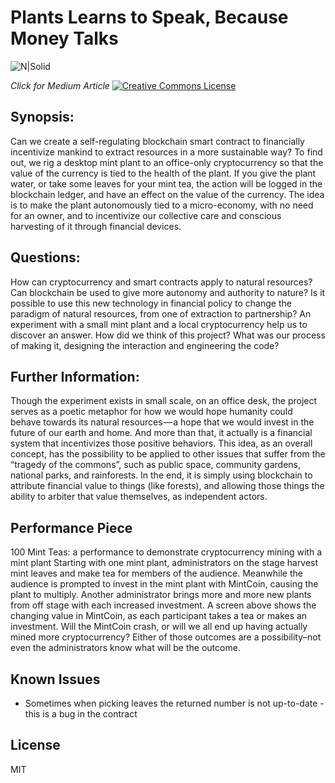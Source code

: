 # Plants Learns to Speak, Because Money Talks



![N|Solid](https://image.ibb.co/i3hKKb/man_mint_plant_05.jpg)

_Click for Medium Article_
[![Creative Commons License](http://i63.tinypic.com/34dm079.png)](https://medium.com/mobgen/plants-learn-to-speak-because-money-talks-291db4b116df)



## Synopsis:

Can we create a self-regulating blockchain smart contract to financially incentivize mankind to extract resources in a more sustainable way? To find out, we rig a desktop mint plant to an office-only cryptocurrency so that the value of the currency is tied to the health of the plant. If you give the plant water, or take some leaves for your mint tea, the action will be logged in the blockchain ledger, and have an effect on the value of the currency. The idea is to make the plant autonomously tied to a micro-economy, with no need for an owner, and to incentivize our collective care and conscious harvesting of it through financial devices.

## Questions:

How can cryptocurrency and smart contracts apply to natural resources? Can blockchain be used to give more autonomy and authority to nature? Is it possible to use this new technology in financial policy to change the paradigm of natural resources, from one of extraction to partnership? An experiment with a small mint plant and a local cryptocurrency help us to discover an answer.
How did we think of this project? What was our process of making it, designing the interaction and engineering the code?


## Further Information:

Though the experiment exists in small scale, on an office desk, the project serves as a poetic metaphor for how we would hope humanity could behave towards its natural resources — a hope that we would invest in the future of our earth and home. And more than that, it actually is a financial system that incentivizes those positive behaviors. This idea, as an overall concept, has the possibility to be applied to other issues that suffer from the “tragedy of the commons”, such as public space, community gardens, national parks, and rainforests. In the end, it is simply using blockchain to attribute financial value to things (like forests), and allowing those things the ability to arbiter that value themselves, as independent actors.


## Performance Piece

100 Mint Teas: a performance to demonstrate cryptocurrency mining with a mint plant
Starting with one mint plant, administrators on the stage harvest mint leaves and make tea for members of the audience. Meanwhile the audience is prompted to invest in the mint plant with MintCoin, causing the plant to multiply. Another administrator brings more and more new plants from off stage with each increased investment. A screen above shows the changing value in MintCoin, as each participant takes a tea or makes an investment. Will the MintCoin crash, or will we all end up having actually mined more cryptocurrency? Either of those outcomes are a possibility–not even the administrators know what will be the outcome.


## Known Issues

- Sometimes when picking leaves the returned number is not up-to-date - this is a bug in the contract

## License



MIT
